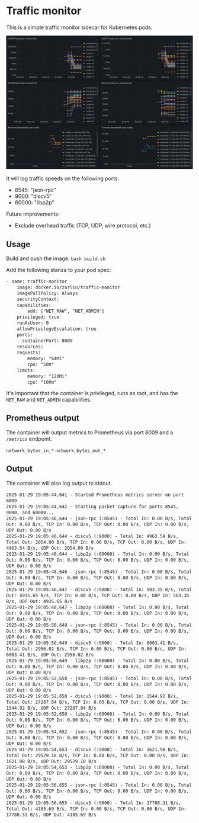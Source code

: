 # Traffic monitor

This is a simple traffic monitor sidecar for Kubernetes pods.

![alt text](image.png)

It will log traffic speeds on the following ports:
- 8545: "json-rpc"
- 9000: "discv5"
- 60000: "libp2p"

Future improvements:
- Exclude overhead traffic (TCP, UDP, wire protocol, etc.)

## Usage
Build and push the image:
`bash build.sh`

Add the following stanza to your pod spec:

```
- name: traffic-monitor
    image: docker.io/zorlin/traffic-monitor
    imagePullPolicy: Always
    securityContext:
    capabilities:
        add: ["NET_RAW", "NET_ADMIN"]
    privileged: true
    runAsUser: 0
    allowPrivilegeEscalation: true
    ports:
    - containerPort: 8009
    resources:
    requests:
        memory: "64Mi"
        cpu: "50m"
    limits:
        memory: "128Mi"
        cpu: "100m"
```

It's important that the container is privileged, runs as root, and has the `NET_RAW` and `NET_ADMIN` capabilities.

## Prometheus output
The container will output metrics to Prometheus via port 8009 and a `/metrics` endpoint.

`network_bytes_in_*`
`network_bytes_out_*`

## Output
The container will also log output to stdout.

```
2025-01-29 19:05:44,641 - Started Prometheus metrics server on port 8009
2025-01-29 19:05:44,642 - Starting packet capture for ports 8545, 9000, and 60000...
2025-01-29 19:05:46,644 - json-rpc (:8545) - Total In: 0.00 B/s, Total Out: 0.00 B/s, TCP In: 0.00 B/s, TCP Out: 0.00 B/s, UDP In: 0.00 B/s, UDP Out: 0.00 B/s
2025-01-29 19:05:46,644 - discv5 (:9000) - Total In: 4963.54 B/s, Total Out: 2054.00 B/s, TCP In: 0.00 B/s, TCP Out: 0.00 B/s, UDP In: 4963.54 B/s, UDP Out: 2054.00 B/s
2025-01-29 19:05:46,644 - libp2p (:60000) - Total In: 0.00 B/s, Total Out: 0.00 B/s, TCP In: 0.00 B/s, TCP Out: 0.00 B/s, UDP In: 0.00 B/s, UDP Out: 0.00 B/s
2025-01-29 19:05:48,646 - json-rpc (:8545) - Total In: 0.00 B/s, Total Out: 0.00 B/s, TCP In: 0.00 B/s, TCP Out: 0.00 B/s, UDP In: 0.00 B/s, UDP Out: 0.00 B/s
2025-01-29 19:05:48,647 - discv5 (:9000) - Total In: 503.35 B/s, Total Out: 4935.65 B/s, TCP In: 0.00 B/s, TCP Out: 0.00 B/s, UDP In: 503.35 B/s, UDP Out: 4935.65 B/s
2025-01-29 19:05:48,647 - libp2p (:60000) - Total In: 0.00 B/s, Total Out: 0.00 B/s, TCP In: 0.00 B/s, TCP Out: 0.00 B/s, UDP In: 0.00 B/s, UDP Out: 0.00 B/s
2025-01-29 19:05:50,649 - json-rpc (:8545) - Total In: 0.00 B/s, Total Out: 0.00 B/s, TCP In: 0.00 B/s, TCP Out: 0.00 B/s, UDP In: 0.00 B/s, UDP Out: 0.00 B/s
2025-01-29 19:05:50,649 - discv5 (:9000) - Total In: 6003.41 B/s, Total Out: 2956.02 B/s, TCP In: 0.00 B/s, TCP Out: 0.00 B/s, UDP In: 6003.41 B/s, UDP Out: 2956.02 B/s
2025-01-29 19:05:50,649 - libp2p (:60000) - Total In: 0.00 B/s, Total Out: 0.00 B/s, TCP In: 0.00 B/s, TCP Out: 0.00 B/s, UDP In: 0.00 B/s, UDP Out: 0.00 B/s
2025-01-29 19:05:52,650 - json-rpc (:8545) - Total In: 0.00 B/s, Total Out: 0.00 B/s, TCP In: 0.00 B/s, TCP Out: 0.00 B/s, UDP In: 0.00 B/s, UDP Out: 0.00 B/s
2025-01-29 19:05:52,650 - discv5 (:9000) - Total In: 1544.92 B/s, Total Out: 27287.84 B/s, TCP In: 0.00 B/s, TCP Out: 0.00 B/s, UDP In: 1544.92 B/s, UDP Out: 27287.84 B/s
2025-01-29 19:05:52,650 - libp2p (:60000) - Total In: 0.00 B/s, Total Out: 0.00 B/s, TCP In: 0.00 B/s, TCP Out: 0.00 B/s, UDP In: 0.00 B/s, UDP Out: 0.00 B/s
2025-01-29 19:05:54,652 - json-rpc (:8545) - Total In: 0.00 B/s, Total Out: 0.00 B/s, TCP In: 0.00 B/s, TCP Out: 0.00 B/s, UDP In: 0.00 B/s, UDP Out: 0.00 B/s
2025-01-29 19:05:54,653 - discv5 (:9000) - Total In: 1621.98 B/s, Total Out: 29529.18 B/s, TCP In: 0.00 B/s, TCP Out: 0.00 B/s, UDP In: 1621.98 B/s, UDP Out: 29529.18 B/s
2025-01-29 19:05:54,653 - libp2p (:60000) - Total In: 0.00 B/s, Total Out: 0.00 B/s, TCP In: 0.00 B/s, TCP Out: 0.00 B/s, UDP In: 0.00 B/s, UDP Out: 0.00 B/s
2025-01-29 19:05:56,655 - json-rpc (:8545) - Total In: 0.00 B/s, Total Out: 0.00 B/s, TCP In: 0.00 B/s, TCP Out: 0.00 B/s, UDP In: 0.00 B/s, UDP Out: 0.00 B/s
2025-01-29 19:05:56,655 - discv5 (:9000) - Total In: 17788.31 B/s, Total Out: 4185.69 B/s, TCP In: 0.00 B/s, TCP Out: 0.00 B/s, UDP In: 17788.31 B/s, UDP Out: 4185.69 B/s
```
